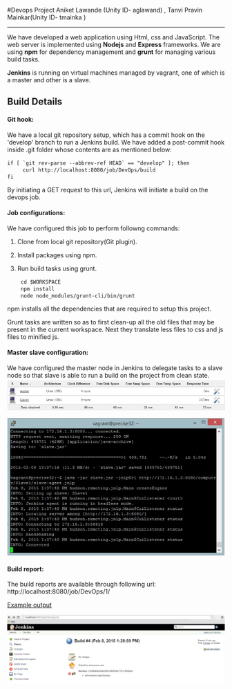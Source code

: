 #Devops Project
Aniket Lawande (Unity ID- aglawand) ,
Tanvi Pravin Mainkar(Unity ID-  tmainka )

----------

We have developed a web application using Html, css and JavaScript. The web server is implemented using **Nodejs** and **Express** frameworks.
We are using **npm** for dependency management and **grunt** for managing various  build tasks. 

**Jenkins** is running on virtual machines managed by vagrant, one of which is a master and other is a slave.

## Build Details
#### Git hook:
 We have a local git repository setup, which has a commit hook on the 'develop' branch to run a Jenkins build. We have added a post-commit hook inside .git folder whose contents are as mentioned below:

    if [ `git rev-parse --abbrev-ref HEAD` == "develop" ]; then
		 curl http://localhost:8080/job/DevOps/build
	fi

By initiating a GET request to this url, Jenkins will initiate a build on the devops job.

#### Job configurations:
We have configured this job to perform followng commands:

1. Clone from local git repository(Git plugin).
2. Install packages using npm.
3. Run build tasks using grunt.

    
        cd $WORKSPACE
    	npm install
        node node_modules/grunt-cli/bin/grunt


npm installs all the dependencies that are required to setup this project. 

Grunt tasks are written so as to first clean-up all the old files that may   be present in the current workspace. Next they translate less files to css and js files to minified js.
 
#### Master slave configuration:
We have configured the master node in Jenkins to delegate tasks to a slave node so that slave is able to run a build on the project from clean state.
![Master-Config](https://raw.githubusercontent.com/tanvim25/DevOps/master/pics/Master-Slave.jpg)


![Slave](https://raw.githubusercontent.com/tanvim25/DevOps/master/pics/Slave.jpg)

#### Build report:
The build reports are available through following url:
http://localhost:8080/job/DevOps/1/

[Example output](https://raw.githubusercontent.com/tanvim25/DevOps/master/jenkins.out)

![Build output](https://raw.githubusercontent.com/tanvim25/DevOps/master/pics/Build.jpg)
